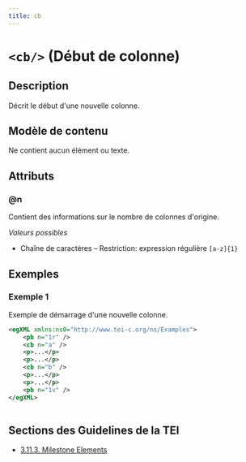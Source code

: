 ```yaml
---
title: cb
---
```




# `<cb/>` (Début de colonne)

## Description

Décrit le début d'une nouvelle colonne.

## Modèle de contenu

Ne contient aucun élément ou texte.

## Attributs

### @n

Contient des informations sur le nombre de colonnes d'origine. 

*Valeurs possibles*

- Chaîne de caractères – Restriction: expression régulière `[a-z]{1}`

## Exemples

### Exemple 1

Exemple de démarrage d'une nouvelle colonne.

```xml
<egXML xmlns:ns0="http://www.tei-c.org/ns/Examples">
    <pb n="1r" />
    <cb n="a" />
    <p>...</p>
    <p>...</p>
    <cb n="b" />
    <p>...</p>
    <p>...</p>
    <pb n="1v" />
</egXML>
               
```

## Sections des Guidelines de la TEI

- [3.11.3. Milestone Elements](https://www.tei-c.org/release/doc/tei-p5-doc/en/html/CO.html#CORS5)